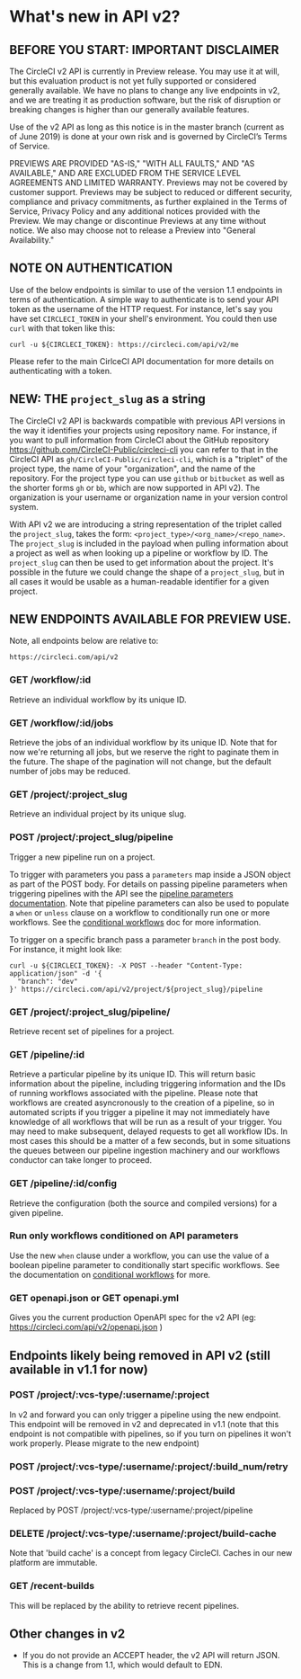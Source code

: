 
# What's new in API v2?

## BEFORE YOU START: IMPORTANT DISCLAIMER
The CircleCI v2 API is currently in Preview release. You may use it at will, but this evaluation product is not yet fully supported or considered generally available. We have no plans to change any live endpoints in v2, and we are treating it as production software, but the risk of disruption or breaking changes is higher than our generally available features.

Use of the v2 API as long as this notice is in the master branch (current as of June 2019) is done at your own risk and is governed by CircleCI’s Terms of Service.

PREVIEWS ARE PROVIDED "AS-IS," "WITH ALL FAULTS," AND "AS AVAILABLE," AND ARE EXCLUDED FROM THE SERVICE LEVEL AGREEMENTS AND LIMITED WARRANTY. Previews may not be covered by customer support. Previews may be subject to reduced or different security, compliance and privacy commitments, as further explained in the Terms of Service, Privacy Policy and any additional notices provided with the Preview. We may change or discontinue Previews at any time without notice. We also may choose not to release a Preview into "General Availability."

## NOTE ON AUTHENTICATION
Use of the below endpoints is similar to use of the version 1.1 endpoints in terms of authentication. A simple way to authenticate is to send your API token as the username of the HTTP request. For instance, let's say you have set `CIRCLECI_TOKEN` in your shell's environment. You could then use `curl` with that token like this:

`curl -u ${CIRCLECI_TOKEN}: https://circleci.com/api/v2/me`

Please refer to the main CirlceCI API documentation for more details on authenticating with a token.

##  NEW: THE `project_slug` as a string
The CircleCI v2 API is backwards compatible with previous API versions in the way it identifies your projects using repository name. For instance, if you want to pull information from CircleCI about the GitHub repository <https://github.com/CircleCI-Public/circleci-cli> you can refer to that in the CircleCI API as `gh/CircleCI-Public/circleci-cli`, which is a "triplet" of the project type, the name of your "organization", and the name of the repository. For the project type you can use `github` or `bitbucket` as well as the shorter forms `gh` or `bb`, which are now supported in API v2). The organization is your username or organization name in your version control system.

With API v2 we are introducing a string representation of the triplet called the `project_slug`, takes the form: `<project_type>/<org_name>/<repo_name>`. The `project_slug` is included in the payload when pulling information about a project as well as when looking up a pipeline or workflow by ID. The `project_slug` can then be used to get information about the project. It's possible in the future we could change the shape of a `project_slug`, but in all cases it would be usable as a human-readable identifier for a given project.

## NEW ENDPOINTS AVAILABLE FOR PREVIEW USE.
Note, all endpoints below are relative to:

`https://circleci.com/api/v2`

### GET /workflow/:id
Retrieve an individual workflow by its unique ID.

### GET /workflow/:id/jobs
Retrieve the jobs of an individual workflow by its unique ID. Note that for now we're returning all jobs, but we reserve the right to paginate them in the future. The shape of the pagination will not change, but the default number of jobs may be reduced.

### GET /project/:project_slug
Retrieve an individual project by its unique slug.

### POST /project/:project_slug/pipeline
Trigger a new pipeline run on a project.

To trigger with parameters you pass a `parameters` map inside a JSON object as part of the POST body. For details on passing pipeline parameters when triggering pipelines with the API see the [pipeline parameters documentation](pipeline-parameters.md). Note that pipeline parameters can also be used to populate a `when` or `unless` clause on a workflow to conditionally run one or more workflows. See the [conditional workflows](conditional-workflows.md) doc for more information.

To trigger on a specific branch pass a parameter `branch` in the post body. For instance, it might look like:

```
curl -u ${CIRCLECI_TOKEN}: -X POST --header "Content-Type: application/json" -d '{
  "branch": "dev"
}' https://circleci.com/api/v2/project/${project_slug}/pipeline
```


### GET /project/:project_slug/pipeline/
Retrieve recent set of pipelines for a project.

### GET /pipeline/:id
Retrieve a particular pipeline by its unique ID. This will return basic information about the pipeline, including triggering information and the IDs of running workflows associated with the pipeline. Please note that workflows are created asyncronously to the creation of a pipeline, so in automated scripts if you trigger a pipeline it may not immediately have knowledge of all workflows that will be run as a result of your trigger. You may need to make subsequent, delayed requests to get all workflow IDs. In most cases this should be a matter of a few seconds, but in some situations the queues between our pipeline ingestion machinery and our workflows conductor can take longer to proceed.

### GET /pipeline/:id/config
Retrieve the configuration (both the source and compiled versions) for a given pipeline.

### Run only workflows conditioned on API parameters
Use the new `when` clause under a workflow, you can use the value of a boolean pipeline parameter to conditionally start specific workflows. See the documentation on [conditional workflows](conditional-workflows.md) for more.

### GET openapi.json or GET openapi.yml
Gives you the current production OpenAPI spec for the v2 API (eg: <https://circleci.com/api/v2/openapi.json> )


## Endpoints likely being removed in API v2 (still available in v1.1 for now)
### POST    /project/:vcs-type/:username/:project
In v2 and forward you can only trigger a pipeline using the new endpoint. This endpoint will be removed in v2 and deprecated in v1.1 (note that this endpoint is not compatible with pipelines, so if you turn on pipelines it won't work properly. Please migrate to the new endpoint)

### POST    /project/:vcs-type/:username/:project/:build_num/retry

### POST    /project/:vcs-type/:username/:project/build
Replaced by POST /project/:vcs-type/:username/:project/pipeline

### DELETE  /project/:vcs-type/:username/:project/build-cache
Note that 'build cache' is a concept from legacy CircleCI. Caches in our new platform are immutable.

### GET /recent-builds
This will be replaced by the ability to retrieve recent pipelines.

## Other changes in v2
* If you do not provide an ACCEPT header, the v2 API will return JSON. This is a change from 1.1, which would default to EDN.
